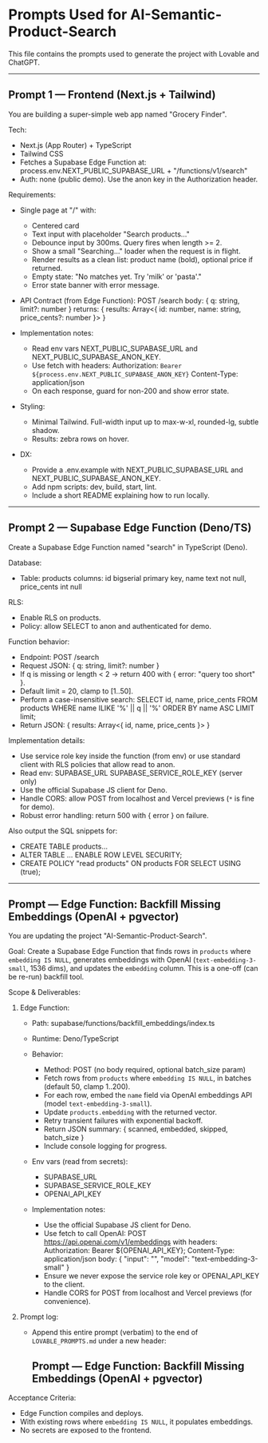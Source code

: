 # Prompts Used for AI-Semantic-Product-Search

This file contains the prompts used to generate the project with Lovable and ChatGPT.

---

## Prompt 1 — Frontend (Next.js + Tailwind)

You are building a super-simple web app named "Grocery Finder".

Tech:
- Next.js (App Router) + TypeScript
- Tailwind CSS
- Fetches a Supabase Edge Function at: process.env.NEXT_PUBLIC_SUPABASE_URL + "/functions/v1/search"
- Auth: none (public demo). Use the anon key in the Authorization header.

Requirements:
- Single page at "/" with:
  - Centered card
  - Text input with placeholder "Search products…"
  - Debounce input by 300ms. Query fires when length >= 2.
  - Show a small "Searching…" loader when the request is in flight.
  - Render results as a clean list: product name (bold), optional price if returned.
  - Empty state: "No matches yet. Try 'milk' or 'pasta'."
  - Error state banner with error message.

- API Contract (from Edge Function):
  POST /search
    body: { q: string, limit?: number }
    returns: { results: Array<{ id: number, name: string, price_cents?: number }> }

- Implementation notes:
  - Read env vars NEXT_PUBLIC_SUPABASE_URL and NEXT_PUBLIC_SUPABASE_ANON_KEY.
  - Use fetch with headers:
      Authorization: `Bearer ${process.env.NEXT_PUBLIC_SUPABASE_ANON_KEY}`
      Content-Type: application/json
  - On each response, guard for non-200 and show error state.

- Styling:
  - Minimal Tailwind. Full-width input up to max-w-xl, rounded-lg, subtle shadow.
  - Results: zebra rows on hover.

- DX:
  - Provide a .env.example with NEXT_PUBLIC_SUPABASE_URL and NEXT_PUBLIC_SUPABASE_ANON_KEY.
  - Add npm scripts: dev, build, start, lint.
  - Include a short README explaining how to run locally.

---

## Prompt 2 — Supabase Edge Function (Deno/TS)

Create a Supabase Edge Function named "search" in TypeScript (Deno).

Database:
- Table: products
  columns:
    id bigserial primary key,
    name text not null,
    price_cents int null

RLS:
- Enable RLS on products.
- Policy: allow SELECT to anon and authenticated for demo.

Function behavior:
- Endpoint: POST /search
- Request JSON: { q: string, limit?: number }
- If q is missing or length < 2 -> return 400 with { error: "query too short" }.
- Default limit = 20, clamp to [1..50].
- Perform a case-insensitive search:
    SELECT id, name, price_cents
    FROM products
    WHERE name ILIKE '%' || q || '%'
    ORDER BY name ASC
    LIMIT limit;
- Return JSON: { results: Array<{ id, name, price_cents }> }

Implementation details:
- Use service role key inside the function (from env) or use standard client with RLS policies that allow read to anon.
- Read env:
    SUPABASE_URL
    SUPABASE_SERVICE_ROLE_KEY (server only)
- Use the official Supabase JS client for Deno.
- Handle CORS: allow POST from localhost and Vercel previews (`*` is fine for demo).
- Robust error handling: return 500 with { error } on failure.

Also output the SQL snippets for:
- CREATE TABLE products…
- ALTER TABLE … ENABLE ROW LEVEL SECURITY;
- CREATE POLICY "read products" ON products FOR SELECT USING (true);

---

## Prompt — Edge Function: Backfill Missing Embeddings (OpenAI + pgvector)

You are updating the project "AI-Semantic-Product-Search".

Goal:
Create a Supabase Edge Function that finds rows in `products` where `embedding IS NULL`, generates embeddings with OpenAI (`text-embedding-3-small`, 1536 dims), and updates the `embedding` column. This is a one-off (can be re-run) backfill tool.

Scope & Deliverables:

1) Edge Function:
   - Path: supabase/functions/backfill_embeddings/index.ts
   - Runtime: Deno/TypeScript
   - Behavior:
     - Method: POST (no body required, optional batch_size param)
     - Fetch rows from `products` where `embedding IS NULL`, in batches (default 50, clamp 1..200).
     - For each row, embed the `name` field via OpenAI embeddings API (model `text-embedding-3-small`).
     - Update `products.embedding` with the returned vector.
     - Retry transient failures with exponential backoff.
     - Return JSON summary: { scanned, embedded, skipped, batch_size }
     - Include console logging for progress.

   - Env vars (read from secrets):
     - SUPABASE_URL
     - SUPABASE_SERVICE_ROLE_KEY
     - OPENAI_API_KEY

   - Implementation notes:
     - Use the official Supabase JS client for Deno.
     - Use fetch to call OpenAI: POST https://api.openai.com/v1/embeddings with headers:
       Authorization: Bearer ${OPENAI_API_KEY}; Content-Type: application/json
       body: { "input": "<name>", "model": "text-embedding-3-small" }
     - Ensure we never expose the service role key or OPENAI_API_KEY to the client.
     - Handle CORS for POST from localhost and Vercel previews (for convenience).

2) Prompt log:
   - Append this entire prompt (verbatim) to the end of `LOVABLE_PROMPTS.md` under a new header:
     ## Prompt — Edge Function: Backfill Missing Embeddings (OpenAI + pgvector)

Acceptance Criteria:
- Edge Function compiles and deploys.
- With existing rows where `embedding IS NULL`, it populates embeddings.
- No secrets are exposed to the frontend.
